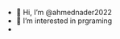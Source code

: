 - 👋 Hi, I’m @ahmednader2022
- 👀 I’m interested in prgraming
-
<!---
ahmednader2022/ahmednader2022 is a ✨ special ✨ repository because its `README.md` (this file) appears on your GitHub profile.
You can click the Preview link to take a look at your changes.
--->
